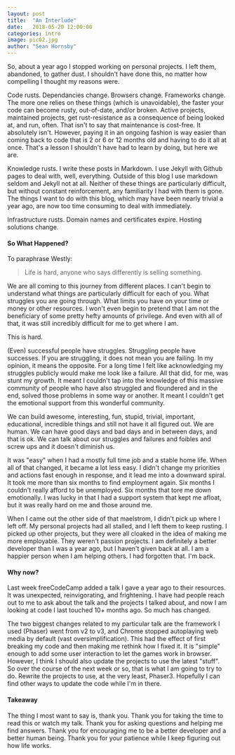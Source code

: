 ```yaml
---
layout: post
title:  "An Interlude"
date:   2018-05-20 12:00:00
categories: intro
image: pic02.jpg
author: "Sean Hornsby"
---
```



So, about a year ago I stopped working on personal projects. I left them, abandoned, to gather dust. I shouldn't have done this, no matter how compelling I thought my reasons were.

Code rusts. Dependancies change. Browsers change. Frameworks change. The more one relies on these things (which is unavoidable), the faster your code can become rusty, out-of-date, and/or broken. Active projects, maintained projects, get rust-resistance as a consequence of being looked at, and run, often. That isn't to say that maintenance is cost-free. It absolutely isn't. However, paying it in an ongoing fashion is way easier than coming back to code that is 2 or 6 or 12 months old and having to do it all at once. That's a lesson I shouldn't have had to learn by doing, but here we are.

Knowledge rusts. I write these posts in Markdown. I use Jekyll with Github pages to deal with, well, everything. Outside of this blog I use markdown seldom and Jekyll not at all. Neither of these things are particularly difficult, but without constant reinforcement, any familiarity I had with them is gone. The things I want to do with this blog, which may have been nearly trivial a year ago, are now too time consuming to deal with immediately.

Infrastructure rusts. Domain names and certificates expire. Hosting solutions change. 

#### So What Happened?

To paraphrase Westly:
>Life is hard, anyone who says differently is selling something.

We are all coming to this journey from different places. I can't begin to understand what things are particularly difficult for each of you. What struggles you are going through. What limits you have on your time or money or other resources. I won't even begin to pretend that I am not the beneficiary of some pretty hefty amounts of privilege. And even with all of that, it was still incredibly difficult for me to get where I am. 

This is hard.

(Even) successful people have struggles. Struggling people have successes. If you are struggling, it does not mean you are failing. In my opinion, it means the opposite. For a long time I felt like acknowledging my struggles publicly would make me look like a failure. All that did, for me, was stunt my growth. It meant I couldn't tap into the knowledge of this massive community of people who have also struggled and floundered and in the end, solved those problems in some way or another. It meant I couldn't get the emotional support from this wonderful community. 

We can build awesome, interesting, fun, stupid, trivial, important, educational, incredible things and still not have it all figured out. We are human. We can have good days and bad days and in between days, and that is ok. We can talk about our struggles and failures and foibles and screw ups and it doesn't diminish us.

It was "easy" when I had a mostly full time job and a stable home life. When all of that changed, it became a lot less easy. I didn't change my priorities and actions fast enough in response, and it lead me into a downward spiral. It took me more than six months to find employment again. Six months I couldn't really afford to be unemployed. Six months that tore me down emotionally. I was lucky in that I had a support system that kept me afloat, but it was really hard on me and those around me.

When I came out the other side of that maelstrom, I didn't pick up where I left off. My personal projects had all stalled, and I left them to keep rusting. I picked up other projects, but they were all cloaked in the idea of making me more employable. They weren't passion projects. I am definitely a better developer than I was a year ago, but I haven't given back at all. I am a happier person when I am helping others. I had forgotten that. I'm back.

#### Why now?

Last week freeCodeCamp added a talk I gave a year ago to their resources. It was unexpected, reinvigorating, and frightening. I have had people reach out to me to ask about the talk and the projects I talked about, and now I am looking at code I last touched 10+ months ago. So much has changed.

The two biggest changes related to my particular talk are the framework I used (Phaser) went from v2 to v3, and Chrome stopped autoplaying web media by default (vast oversimplification). This had the effect of first breaking my code and then making me rethink how I fixed it. It is "simple" enough to add some user interaction to let the games work in browser. However, I think I should also update the projects to use the latest "stuff". So over the course of the next week or so, that is what I am going to try to do. Rewrite the projects to use, at the very least, Phaser3. Hopefully I can find other ways to update the code while I'm in there.

#### Takeaway

The thing I most want to say is, thank you. Thank you for taking the time to read this or watch my talk. Thank you for asking questions and helping me find answers. Thank you for encouraging me to be a better developer and a better human being. Thank you for your patience while I keep figuring out how life works.